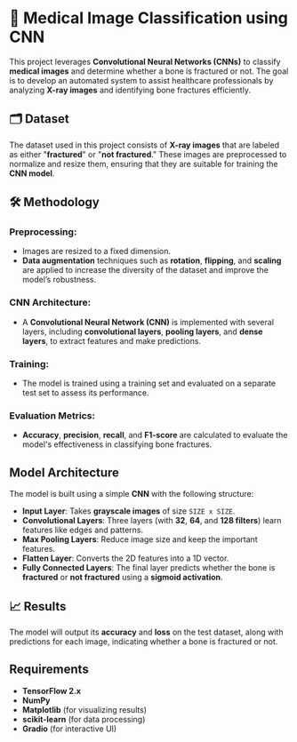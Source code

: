 # 🩻 **Medical Image Classification using CNN**

This project leverages **Convolutional Neural Networks (CNNs)** to classify **medical images** and determine whether a bone is fractured or not. The goal is to develop an automated system to assist healthcare professionals by analyzing **X-ray images** and identifying bone fractures efficiently.

## 🗂️ **Dataset**

The dataset used in this project consists of **X-ray images** that are labeled as either "**fractured**" or "**not fractured**." These images are preprocessed to normalize and resize them, ensuring that they are suitable for training the **CNN model**.

## 🛠️ **Methodology**

###  **Preprocessing**:
- Images are resized to a fixed dimension.
- **Data augmentation** techniques such as **rotation**, **flipping**, and **scaling** are applied to increase the diversity of the dataset and improve the model’s robustness.

###  **CNN Architecture**:
- A **Convolutional Neural Network (CNN)** is implemented with several layers, including **convolutional layers**, **pooling layers**, and **dense layers**, to extract features and make predictions.

###  **Training**:
- The model is trained using a training set and evaluated on a separate test set to assess its performance.

###  **Evaluation Metrics**:
- **Accuracy**, **precision**, **recall**, and **F1-score** are calculated to evaluate the model's effectiveness in classifying bone fractures.

##  **Model Architecture**

The model is built using a simple **CNN** with the following structure:

- **Input Layer**: Takes **grayscale images** of size `SIZE x SIZE`.
- **Convolutional Layers**: Three layers (with **32**, **64**, and **128 filters**) learn features like edges and patterns.
- **Max Pooling Layers**: Reduce image size and keep the important features.
- **Flatten Layer**: Converts the 2D features into a 1D vector.
- **Fully Connected Layers**: The final layer predicts whether the bone is **fractured** or **not fractured** using a **sigmoid activation**.

## 📈 **Results**

The model will output its **accuracy** and **loss** on the test dataset, along with predictions for each image, indicating whether a bone is fractured or not.

##  **Requirements**

- **TensorFlow 2.x**
- **NumPy**
- **Matplotlib** (for visualizing results)
- **scikit-learn** (for data processing)
- **Gradio** (for interactive UI)

